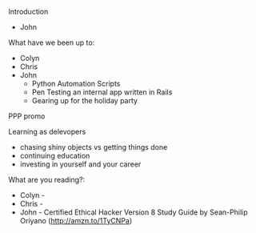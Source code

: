 Introduction

* John

What have we been up to:

* Colyn
* Chris
* John
  * Python Automation Scripts
  * Pen Testing an internal app written in Rails
  * Gearing up for the holiday party

PPP promo

Learning as delevopers

* chasing shiny objects vs getting things done
* continuing education
* investing in yourself and your career

What are you reading?:

* Colyn - 
* Chris - 
* John - Certified Ethical Hacker Version 8 Study Guide by Sean-Philip Oriyano (http://amzn.to/1TyCNPa)